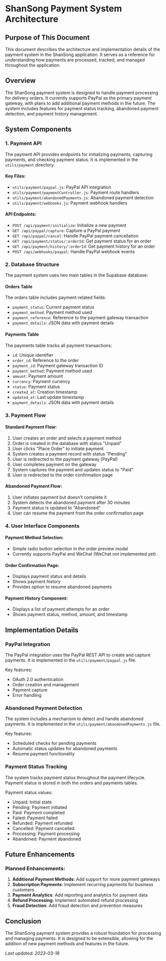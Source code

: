 # ShanSong Payment System Architecture

## Purpose of This Document
This document describes the architecture and implementation details of the payment system in the ShanSong application. It serves as a reference for understanding how payments are processed, tracked, and managed throughout the application.

## Overview
The ShanSong payment system is designed to handle payment processing for delivery orders. It currently supports PayPal as the primary payment gateway, with plans to add additional payment methods in the future. The system includes features for payment status tracking, abandoned payment detection, and payment history management.

## System Components

### 1. Payment API
The payment API provides endpoints for initializing payments, capturing payments, and checking payment status. It is implemented in the `utils/payment` directory.

#### Key Files:
- `utils/payment/paypal.js`: PayPal API integration
- `utils/payment/paymentController.js`: Payment route handlers
- `utils/payment/abandonedPayments.js`: Abandoned payment detection
- `utils/payment/webhooks.js`: Payment webhook handlers

#### API Endpoints:
- `POST /api/payment/initialize`: Initialize a new payment
- `GET /api/paypal/capture`: Capture a PayPal payment
- `GET /api/paypal/cancel`: Handle PayPal payment cancellation
- `GET /api/payment/status/:orderId`: Get payment status for an order
- `GET /api/payment/history/:orderId`: Get payment history for an order
- `POST /api/webhooks/paypal`: Handle PayPal webhook events

### 2. Database Structure
The payment system uses two main tables in the Supabase database:

#### Orders Table
The orders table includes payment-related fields:
- `payment_status`: Current payment status
- `payment_method`: Payment method used
- `payment_reference`: Reference to the payment gateway transaction
- `payment_details`: JSON data with payment details

#### Payments Table
The payments table tracks all payment transactions:
- `id`: Unique identifier
- `order_id`: Reference to the order
- `payment_id`: Payment gateway transaction ID
- `payment_method`: Payment method used
- `amount`: Payment amount
- `currency`: Payment currency
- `status`: Payment status
- `created_at`: Creation timestamp
- `updated_at`: Last update timestamp
- `payment_details`: JSON data with payment details

### 3. Payment Flow

#### Standard Payment Flow:
1. User creates an order and selects a payment method
2. Order is created in the database with status "Unpaid"
3. User clicks "Place Order" to initiate payment
4. System creates a payment record with status "Pending"
5. User is redirected to the payment gateway (PayPal)
6. User completes payment on the gateway
7. System captures the payment and updates status to "Paid"
8. User is redirected to the order confirmation page

#### Abandoned Payment Flow:
1. User initiates payment but doesn't complete it
2. System detects the abandoned payment after 30 minutes
3. Payment status is updated to "Abandoned"
4. User can resume the payment from the order confirmation page

### 4. User Interface Components

#### Payment Method Selection:
- Simple radio button selection in the order preview modal
- Currently supports PayPal and WeChat (WeChat not implemented yet)

#### Order Confirmation Page:
- Displays payment status and details
- Shows payment history
- Provides option to resume abandoned payments

#### Payment History Component:
- Displays a list of payment attempts for an order
- Shows payment status, method, amount, and timestamp

## Implementation Details

### PayPal Integration
The PayPal integration uses the PayPal REST API to create and capture payments. It is implemented in the `utils/payment/paypal.js` file.

Key features:
- OAuth 2.0 authentication
- Order creation and management
- Payment capture
- Error handling

### Abandoned Payment Detection
The system includes a mechanism to detect and handle abandoned payments. It is implemented in the `utils/payment/abandonedPayments.js` file.

Key features:
- Scheduled checks for pending payments
- Automatic status updates for abandoned payments
- Resume payment functionality

### Payment Status Tracking
The system tracks payment status throughout the payment lifecycle. Payment status is stored in both the orders and payments tables.

Payment status values:
- Unpaid: Initial state
- Pending: Payment initiated
- Paid: Payment completed
- Failed: Payment failed
- Refunded: Payment refunded
- Cancelled: Payment cancelled
- Processing: Payment processing
- Abandoned: Payment abandoned

## Future Enhancements

### Planned Enhancements:
1. **Additional Payment Methods**: Add support for more payment gateways
2. **Subscription Payments**: Implement recurring payments for business customers
3. **Payment Analytics**: Add reporting and analytics for payment data
4. **Refund Processing**: Implement automated refund processing
5. **Fraud Detection**: Add fraud detection and prevention measures

## Conclusion
The ShanSong payment system provides a robust foundation for processing and managing payments. It is designed to be extensible, allowing for the addition of new payment methods and features in the future.

*Last updated: 2023-03-18* 